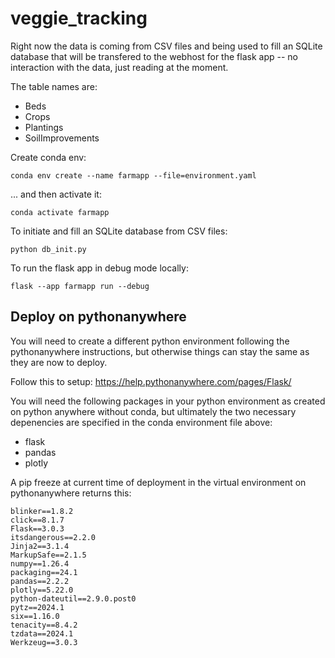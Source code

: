 # veggie_tracking

Right now the data is coming from CSV files and being used to fill an SQLite database that will be transfered to the webhost for the flask app -- no interaction with the data, just reading at the moment.

The table names are:

- Beds
- Crops
- Plantings
- SoilImprovements

Create conda env:

```
conda env create --name farmapp --file=environment.yaml
```

... and then activate it:


```
conda activate farmapp
```

To initiate and fill an SQLite database from CSV files:

```
python db_init.py
```

To run the flask app in debug mode locally:

```
flask --app farmapp run --debug
```



## Deploy on pythonanywhere

You will need to create a different python environment following the pythonanywhere instructions, but otherwise things can stay the same as they are now to deploy.

Follow this to setup: https://help.pythonanywhere.com/pages/Flask/

You will need the following packages in your python environment as created on python anywhere without conda, but ultimately the two necessary depenencies are specified in the conda environment file above:

- flask
- pandas
- plotly


A pip freeze at current time of deployment in the virtual environment on pythonanywhere returns this:

```
blinker==1.8.2
click==8.1.7
Flask==3.0.3
itsdangerous==2.2.0
Jinja2==3.1.4
MarkupSafe==2.1.5
numpy==1.26.4
packaging==24.1
pandas==2.2.2
plotly==5.22.0
python-dateutil==2.9.0.post0
pytz==2024.1
six==1.16.0
tenacity==8.4.2
tzdata==2024.1
Werkzeug==3.0.3
```